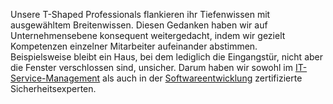 ﻿Unsere T-Shaped Professionals flankieren ihr Tiefenwissen mit ausgewähltem Breitenwissen. Diesen Gedanken haben wir auf
Unternehmensebene konsequent weitergedacht, indem wir gezielt Kompetenzen einzelner Mitarbeiter aufeinander abstimmen. \
Beispielsweise bleibt ein Haus, bei dem lediglich die Eingangstür, nicht aber die Fenster verschlossen sind,
unsicher. Darum haben wir sowohl im <a href="https://www.teletrust.de/tisp" target="_blank">IT-Service-Management</a>
als auch in der <a href="https://www.teletrust.de/tpsse" target="_blank">Softwareentwicklung</a>
zertifizierte Sicherheitsexperten.
